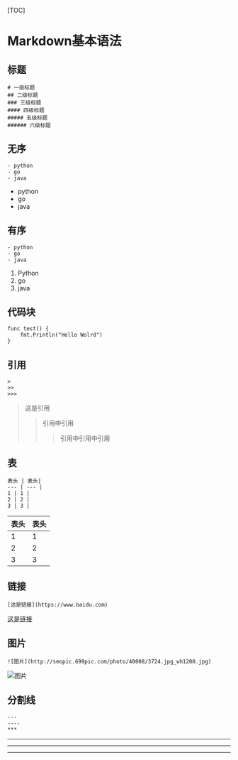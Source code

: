 [TOC]
# Markdown基本语法
## 标题
```
# 一级标题
## 二级标题
### 三级标题
#### 四级标题
##### 五级标题
###### 六级标题
```

## 无序
```
- python
- go
- java
```
- python
- go
- java

## 有序
```
- python
- go
- java
```
1. Python
2. go
3. java

## 代码块
```
func test() {
    fmt.Println("Hello Wolrd")
}
```
## 引用
```
>
>>
>>>
```
>  这是引用
>> 引用中引用
>>> 引用中引用中引用

## 表
```
表头 | 表头|
--- | --- |
1 | 1 |
2 | 2 |
3 | 3 |
```
表头 | 表头|
--- | --- |
1 | 1 |
2 | 2 |
3 | 3 |

## 链接
```
[这是链接](https://www.baidu.com)
```
[这是链接](https://www.baidu.com)

## 图片
```
![图片](http://seopic.699pic.com/photo/40008/3724.jpg_wh1200.jpg)

```
![图片](http://seopic.699pic.com/photo/40008/3724.jpg_wh1200.jpg)

## 分割线
```
---
----
***
```
---
----
***
